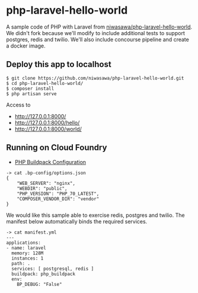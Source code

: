 # php-laravel-hello-world
A sample code of PHP with Laravel from [niwasawa/php-laravel-hello-world](https://github.com/niwasawa/php-laravel-hello-world). We didn't fork because we'll modify to include additional tests to support postgres, redis and twilio. We'll also include concourse pipeline and create a docker image.

## Deploy this app to localhost

```
$ git clone https://github.com/niwasawa/php-laravel-hello-world.git
$ cd php-laravel-hello-world/
$ composer install
$ php artisan serve
```

Access to

- http://127.0.0.1:8000/
- http://127.0.0.1:8000/hello/
- http://127.0.0.1:8000/world/

## Running on Cloud Foundry

* [PHP Buildpack Configuration](http://docs.cloudfoundry.org/buildpacks/php/gsg-php-config.html)

```
-> cat .bp-config/options.json
{
    "WEB_SERVER": "nginx",
    "WEBDIR": "public",
    "PHP_VERSION": "PHP_70_LATEST",
    "COMPOSER_VENDOR_DIR": "vendor"
}
```

We would like this sample able to exercise redis, postgres and twilio. The manifest below automatically binds the required services.

```
-> cat manifest.yml
---
applications:
- name: laravel
  memory: 128M
  instances: 1
  path: .
  services: [ postgresql, redis ]
  buildpack: php_buildpack
  env:
    BP_DEBUG: "False"
```
